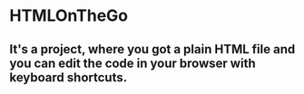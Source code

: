 # HTMLOnTheGo
## It's a project, where you got a plain HTML file and you can edit the code in your browser with keyboard shortcuts.
